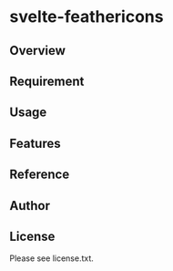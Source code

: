# svelte-feathericons 

## Overview


## Requirement


## Usage


## Features


## Reference


## Author


## License

Please see license.txt.
